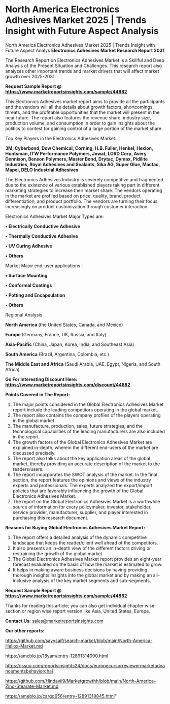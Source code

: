 # North America Electronics Adhesives Market 2025 | Trends Insight with Future Aspect Analysis
North America Electronics Adhesives Market 2025 | Trends Insight with Future Aspect Analys
<strong>Electronics Adhesives Market Research Report 2031</strong>

The Research Report on Electronics Adhesives Market is a Skillful and Deep Analysis of the Present Situation and Challenges. This research report also analyzes other important trends and market drivers that will affect market growth over 2025-2031.

<strong>Request Sample Report @ <a href=https://www.marketreportsinsights.com/sample/44882>https://www.marketreportsinsights.com/sample/44882</a></strong>

This Electronics Adhesives market report aims to provide all the participants and the vendors will all the details about growth factors, shortcomings, threats, and the profitable opportunities that the market will present in the near future. The report also features the revenue share, industry size, production volume, and consumption in order to gain insights about the politics to contest for gaining control of a large portion of the market share.

Top Key Players in the Electronics Adhesives Market:

<strong>3M, Cyberbond, Dow Chemical, Corning, H.B. Fuller, Henkel, Hexion, Huntsman, ITW Performance Polymers, Jowat, LORD Corp, Avery Dennison, Benson Polymers, Master Bond, Drytac, Dymax, Pidilite Industries, Royal Adhesives and Sealants, Sika AG, Super Glue, Mactac, Mapei, DELO Industrial Adhesives</strong>

The Electronics Adhesives Industry is severely competitive and fragmented due to the existence of various established players taking part in different marketing strategies to increase their market share. The vendors operating in the market are profiled based on price, quality, brand, product differentiation, and product portfolio. The vendors are turning their focus increasingly on product customization through customer interaction.

Electronics Adhesives Market Major Types are:

<strong>•  Electrically Conductive Adhesive

•  Thermally Conductive Adhesive

•  UV Curing Adhesive

•  Others</strong>

Market Major end-user applications :

<strong>•  Surface Mounting

•  Conformal Coatings

•  Potting and Encapsulation

•  Others</strong>

Regional Analysis

</u><strong><b>North America</b></strong> (the United States, Canada, and Mexico)

<strong><b>Europe </b></strong>(Germany, France, UK, Russia, and Italy)

<strong><b>Asia-Pacific</b></strong> (China, Japan, Korea, India, and Southeast Asia)

<strong><b>South America</b></strong> (Brazil, Argentina, Colombia, etc.)

<strong><b>The Middle East and Africa</b></strong> (Saudi Arabia, UAE, Egypt, Nigeria, and South Africa)

<strong>Go For Interesting Discount Here: <a href=https://www.marketreportsinsights.com/discount/44882>https://www.marketreportsinsights.com/discount/44882</a></strong>

<strong>Points Covered in The Report:</strong>
<ol>
  <li>The major points considered in the Global Electronics Adhesives Market report include the leading competitors operating in the global market.</li>
  <li>The report also contains the company profiles of the players operating in the global market.</li>
  <li>The manufacture, production, sales, future strategies, and the technological capabilities of the leading manufacturers are also included in the report.</li>
  <li>The growth factors of the Global Electronics Adhesives Market are explained in-depth, wherein the different end-users of the market are discussed precisely.</li>
  <li>The report also talks about the key application areas of the global market, thereby providing an accurate description of the market to the readers/users.</li>
  <li>The report incorporates the SWOT analysis of the market. In the final section, the report features the opinions and views of the industry experts and professionals. The experts analyzed the export/import policies that are favorably influencing the growth of the Global Electronics Adhesives Market.</li>
  <li>The report on the Global Electronics Adhesives Market is a worthwhile source of information for every policymaker, investor, stakeholder, service provider, manufacturer, supplier, and player interested in purchasing this research document.</li>
</ol>
<strong>Reasons for Buying Global Electronics Adhesives Market Report:</strong>

<ol>
  <li>The report offers a detailed analysis of the dynamic competitive landscape that keeps the reader/client well ahead of the competitors.</li>
  <li>It also presents an in-depth view of the different factors driving or restraining the growth of the global market.</li>
  <li>The Global Electronics Adhesives Market report provides an eight-year forecast evaluated on the basis of how the market is estimated to grow.</li>
  <li>It helps in making aware business decisions by having providing thorough insights insights into the global market and by making an all-inclusive analysis of the key market segments and sub-segments.</li>
</ol>
<strong>Request Sample Report @ <a href=https://www.marketreportsinsights.com/sample/44882>https://www.marketreportsinsights.com/sample/44882</a></strong>


Thanks for reading this article; you can also get individual chapter wise section or region wise report version like Asia, United States, Europe.

<strong>Contact Us:</strong>
sales@marketreportsinsights.com

<strong>Our other reports:</strong>

<a href=https://github.com/sayysaif/search-market/blob/main/North-America-Heliox-Market.md>https://github.com/sayysaif/search-market/blob/main/North-America-Heliox-Market.md</a>

<a href=https://ameblo.jp/18yam/entry-12891314090.html>https://ameblo.jp/18yam/entry-12891314090.html</a>

<a href=https://issuu.com/reportsinsights24/docs/europecursorreviewermarketadvancementsbehaviorchal>https://issuu.com/reportsinsights24/docs/europecursorreviewermarketadvancementsbehaviorchal</a>

<a href=https://github.com/Hindavii9/Marketgrowthh/blob/main/North-America-Zinc-Stearate-Market.md>https://github.com/Hindavii9/Marketgrowthh/blob/main/North-America-Zinc-Stearate-Market.md</a>

<a href=https://ameblo.jp/cargo656/entry-12891318845.html>https://ameblo.jp/cargo656/entry-12891318845.html</a>"
